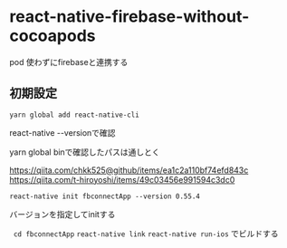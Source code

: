 # react-native-firebase-without-cocoapods
pod 使わずにfirebaseと連携する

## 初期設定
```yarn global add react-native-cli```

react-native --versionで確認

yarn global binで確認したパスは通しとく

https://qiita.com/chkk525@github/items/ea1c2a110bf74efd843c
https://qiita.com/t-hiroyoshi/items/49c03456e991594c3dc0

```react-native init fbconnectApp --version 0.55.4```

バージョンを指定してinitする


``` cd fbconnectApp```
```react-native link```
```react-native run-ios```
でビルドする

